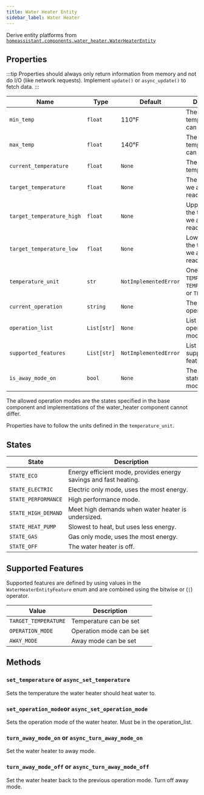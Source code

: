 ```yaml
---
title: Water Heater Entity
sidebar_label: Water Heater
---
```


Derive entity platforms from [`homeassistant.components.water_heater.WaterHeaterEntity`](https://github.com/home-assistant/home-assistant/blob/master/homeassistant/components/water_heater/__init__.py)

## Properties

:::tip
Properties should always only return information from memory and not do I/O (like network requests). Implement `update()` or `async_update()` to fetch data.
:::

| Name                  | Type        | Default   | Description
| --------------------- | ----------- | --------- | -----------
| `min_temp`            | `float`     | 110°F     | The minimum temperature that can be set.
| `max_temp`            | `float`     | 140°F     | The maximum temperature that can be set.
| `current_temperature` | `float`     | `None`    | The current temperature.
| `target_temperature`  | `float`     | `None`    | The temperature we are trying to reach.
| `target_temperature_high` | `float` | `None`    | Upper bound of the temperature we are trying to reach.
| `target_temperature_low` | `float`  | `None`    | Lower bound of the temperature we are trying to reach.
| `temperature_unit`    | `str`       | `NotImplementedError` | One of `TEMP_CELSIUS`, `TEMP_FAHRENHEIT`, or `TEMP_KELVIN`.
| `current_operation`   | `string`    | `None`    | The current operation mode.
| `operation_list`      | `List[str]` | `None`    | List of possible operation modes.
| `supported_features`  | `List[str]` | `NotImplementedError` | List of supported features.
| `is_away_mode_on`     | `bool`      | `None`    | The current status of away mode.

The allowed operation modes are the states specified in the base component and implementations of the water_heater component cannot differ.

Properties have to follow the units defined in the `temperature_unit`.

## States

| State | Description
| ----- | -----------
| `STATE_ECO` | Energy efficient mode, provides energy savings and fast heating.
| `STATE_ELECTRIC` | Electric only mode, uses the most energy.
| `STATE_PERFORMANCE` | High performance mode.
| `STATE_HIGH_DEMAND` | Meet high demands when water heater is undersized.
| `STATE_HEAT_PUMP` | Slowest to heat, but uses less energy.
| `STATE_GAS` | Gas only mode, uses the most energy.
| `STATE_OFF` | The water heater is off.

## Supported Features

Supported features are defined by using values in the `WaterHeaterEntityFeature` enum
and are combined using the bitwise or (`|`) operator.

| Value                | Description               |
| -------------------- | ------------------------- |
| `TARGET_TEMPERATURE` | Temperature can be set    |
| `OPERATION_MODE`     | Operation mode can be set |
| `AWAY_MODE`          | Away mode can be set      |

## Methods

### `set_temperature` or `async_set_temperature`

Sets the temperature the water heater should heat water to.

### `set_operation_mode`or `async_set_operation_mode`

Sets the operation mode of the water heater. Must be in the operation_list.

### `turn_away_mode_on` or `async_turn_away_mode_on`

Set the water heater to away mode.

### `turn_away_mode_off` or `async_turn_away_mode_off`

Set the water heater back to the previous operation mode. Turn off away mode.
